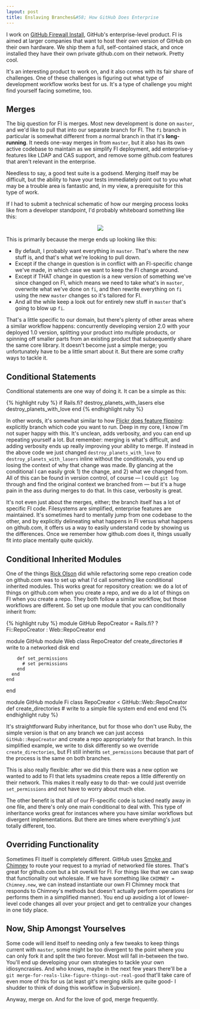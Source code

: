 ```yaml
---
layout: post
title: Enslaving Branches&#58; How GitHub Does Enterprise
---
```


I work on [GitHub Firewall Install](http://fi.github.com/), GitHub's enterprise-level product. FI is aimed at larger companies that want to host their own version of GitHub on their own hardware. We ship them a full, self-contained stack, and once installed they have their own private github.com on their network. Pretty cool.

It's an interesting product to work on, and it also comes with its fair share of challenges. One of these challenges is figuring out what type of development workflow works best for us. It's a type of challenge you might find yourself facing sometime, too.

## Merges

The big question for FI is merges. Most new development is done on `master`, and we'd like to pull that into our separate branch for FI. The `fi` branch in particular is somewhat different from a normal branch in that it's **long-running**. It needs one-way merges in from `master`, but it also has its own active codebase to maintain as we simplify FI deployment, add enterprise-y features like LDAP and CAS support, and remove some github.com features that aren't relevant in the enterprise.

Needless to say, a good test suite is a godsend. Merging itself may be difficult, but the ability to have your tests immediately point out to you what may be a trouble area is fantastic and, in my view, a prerequisite for this type of work.

If I had to submit a technical schematic of how our merging process looks like from a developer standpoint, I'd probably whiteboard something like this:

<p style="text-align: center">
  <img src="http://cl.ly/1o8n/cctv-fire-funny-photoshop-by-chinese-netizens-15.jpeg" />
</p>

This is primarily because the merge ends up looking like this:

- By default, I probably want everything in `master`. That's where the new stuff is, and that's what we're looking to pull down.
- Except if the change in question is in conflict with an FI-specific change we've made, in which case we want to keep the FI change around.
- Except if THAT change in question is a new version of something we've since changed on FI, which means we need to take what's in `master`, overwrite what we've done on `fi`, and then rewrite everything on `fi` using the new `master` changes so it's tailored for FI.
- And all the while keep a look out for entirely new stuff in `master` that's going to blow up `fi`.

That's a little specific to our domain, but there's plenty of other areas where a similar workflow happens: concurrently developing version 2.0 with your deployed 1.0 version, splitting your product into multiple products, or spinning off smaller parts from an existing product that subsequently share the same core library. It doesn't become just a simple merge; you unfortunately have to be a little smart about it. But there are some crafty ways to tackle it.

## Conditional Statements
Conditional statements are one way of doing it. It can be a simple as this:

{% highlight ruby %}
  if Rails.fi?
    destroy_planets_with_lasers
  else
    destroy_planets_with_love
  end
{% endhighlight ruby %}

In other words, it's somewhat similar to how [Flickr does feature flipping](http://code.flickr.com/blog/2009/12/02/flipping-out): explicitly branch which code you want to run. Deep in my core, I know I'm not super happy with this. It's unclean, adds verbosity, and you can end up repeating yourself a lot. But remember: merging is what's difficult, and adding verbosity ends up really improving your ability to merge. If instead in the above code we just changed `destroy_planets_with_love` to `destroy_planets_with_lasers` inline without the conditionals, you end up losing the context of why that change was made. By glancing at the conditional I can easily grok 1) the change, and 2) what we changed from. All of this can be found in version control, of course — I could `git log` through and find the original context we branched from — but it's a huge pain in the ass during merges to do that. In this case, verbosity is great.

It's not even just about the merges, either; the branch itself has a lot of specific FI code. Filesystems are simplified, enterprise features are maintained. It's sometimes hard to mentally jump from one codebase to the other, and by explicitly delineating what happens in FI versus what happens on github.com, it offers us a way to easily understand code by showing us the differences. Once we remember how github.com does it, things usually fit into place mentally quite quickly.

## Conditional Inherited Modules

One of the things [Rick Olson](http://techno-weenie.net) did while refactoring some repo creation code on github.com was to set up what I'd call something like conditional inherited modules. This works great for repository creation: we do a lot of things on github.com when you create a repo, and we do a lot of things on FI when you create a repo. They both follow a similar workflow, but those workflows are different. So set up one module that you can conditionally inherit from:

{% highlight ruby %}
  module GitHub
    RepoCreator = Rails.fi? ? Fi::RepoCreator : Web::RepoCreator
  end

  module GitHub
    module Web
      class RepoCreator
        def create_directories
          # write to a networked disk
        end

        def set_permissions
          # set permissions
        end
      end
    end
  end

  module GitHub
    module Fi
      class RepoCreator < GitHub::Web::RepoCreator
        def create_directories
          # write to a simple file system
        end
      end
    end
  end
{% endhighlight ruby %}

It's straightforward Ruby inheritance, but for those who don't use Ruby, the simple version is that on any branch we can just access `GitHub::RepoCreator` and create a repo appropriately for that branch. In this simplified example, we write to disk differently so we override `create_directories`, but FI still inherits `set_permissions` because that part of the process is the same on both branches.

This is also really flexible: after we did this there was a new option we wanted to add to FI that lets sysadmins create repos a little differently on their network. This makes it really easy to do that- we could just override `set_permissions` and not have to worry about much else.

The other benefit is that all of our FI-specific code is tucked neatly away in one file, and there's only one main conditional to deal with. This type of inheritance works great for instances where you have similar workflows but divergent implementations. But there are times where everything's just totally different, too.

## Overriding Functionality

Sometimes FI itself is completely different. GitHub uses [Smoke and Chimney](http://github.com/blog/530-how-we-made-github-fast) to route your request to a myriad of networked file stores. That's great for github.com but a bit overkill for FI. For things like that we can swap that functionality out wholesale. If we have something like `CHIMNEY = Chimney.new`, we can instead instantiate our own FI Chimney mock that responds to Chimney's methods but doesn't actually perform operations (or performs them in a simplified manner). You end up avoiding a lot of lower-level code changes all over your project and get to centralize your changes in one tidy place.

## Now, Ship Amongst Yourselves

Some code will lend itself to needing only a few tweaks to keep things current with `master`, some might be too divergent to the point where you can only fork it and split the two forever. Most will fall in-between the two. You'll end up developing your own strategies to tackle your own idiosyncrasies. And who knows, maybe in the next few years there'll be a `git merge-for-reals-like-figure-things-out-real-good` that'll take care of even more of this for us (at least git's merging skills are quite good- I shudder to think of doing this workflow in Subversion).

Anyway, merge on. And for the love of god, merge frequently.
